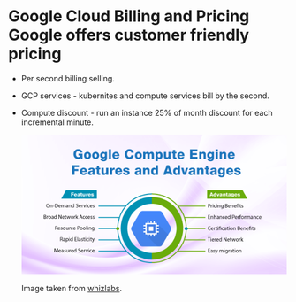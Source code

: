 # Google Cloud  Billing and Pricing Google offers customer friendly pricing

* Per second billing selling.

* GCP services - kubernites and compute services bill by the second.

* Compute discount - run an instance 25% of month discount for each incremental minute.

    ![google-computer-engine-features](assets/Google-Compute-Engine-Features-and-Advantages.png)

    Image taken from [whizlabs](https://www.whizlabs.com/blog/google-compute-engine-features-and-advantages/).